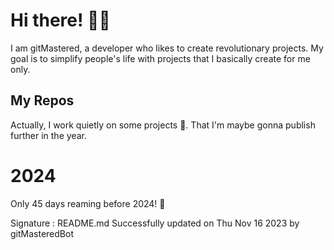
# Hi there! 🙋‍♂️
I am gitMastered, a developer who likes to create revolutionary projects.
My goal is to simplify people's life with projects that I basically create for me only.

## My Repos
Actually, I work quietly on some projects 👀. That I'm maybe gonna publish further in the year.

# 2024
Only 45 days reaming before 2024! 🙌

Signature : README.md Successfully updated on Thu Nov 16 2023 by gitMasteredBot

